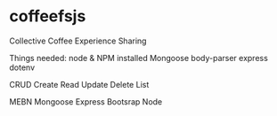 # coffeefsjs
Collective Coffee Experience Sharing

Things needed:
node & NPM installed
Mongoose
body-parser
express
dotenv

CRUD
Create
Read
Update
Delete
List

MEBN
Mongoose
Express
Bootsrap
Node

